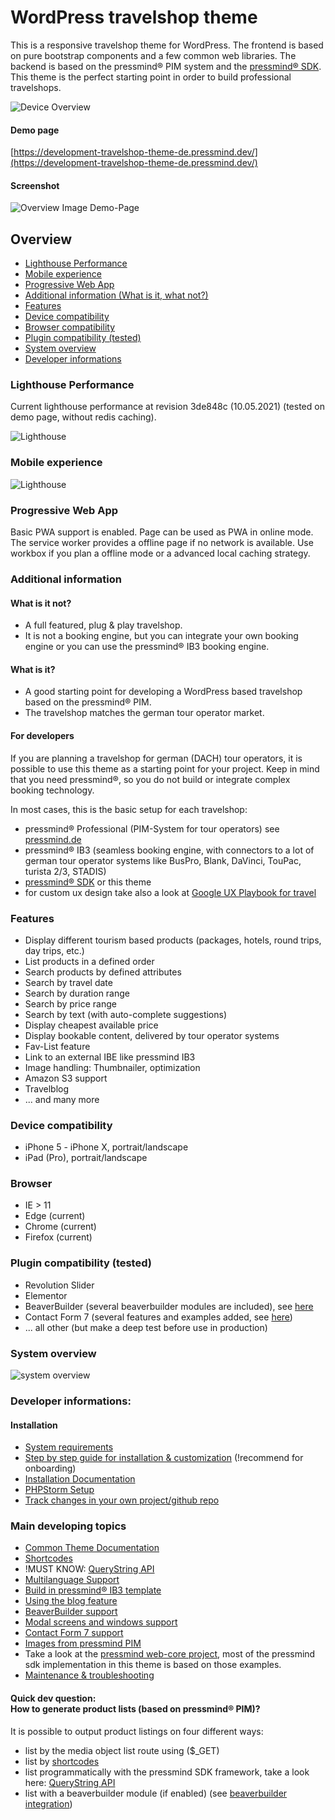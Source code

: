 # WordPress travelshop theme
This is a responsive travelshop theme for WordPress.
The frontend is based on pure bootstrap components and a few common web libraries.
The backend is based on the pressmind® PIM system and the [pressmind® SDK](https://github.com/pressmind/sdk).
This theme is the perfect starting point in order to build professional travelshops.

![Device Overview](./docs/assets/mockup.jpg)

#### Demo page
[https://development-travelshop-theme-de.pressmind.dev/](https://development-travelshop-theme-de.pressmind.dev/)

#### Screenshot
![Overview Image Demo-Page](./docs/assets/overview.jpg)

## Overview
* [Lighthouse Performance](#lighthouse-performance)
* [Mobile experience](#mobile-experience)
* [Progressive Web App](#progressive-web-app)
* [Additional information (What is it, what not?)](#additional-information)
* [Features](#features)
* [Device compatibility](#device-compatibility)
* [Browser compatibility](#browser)
* [Plugin compatibility (tested)](#plugin-compatibility-tested)
* [System overview](#system-overview)
* [Developer informations](#developer-informations)

### Lighthouse Performance
Current lighthouse performance at revision 3de848c (10.05.2021)
(tested on demo page, without redis caching). 

![Lighthouse](./docs/assets/lighthouse.jpg)

### Mobile experience

![Lighthouse](./docs/assets/mobile.jpg)

### Progressive Web App  
Basic PWA support is enabled. Page can be used as PWA in online mode. 
The service worker provides a offline page if no network is available. 
Use workbox if you plan a offline mode or a advanced local caching strategy.

### Additional information
#### What is it not?
* A full featured, plug & play travelshop.
* It is not a booking engine, but you can integrate your own booking engine or you can use the pressmind® IB3 booking engine.

#### What is it?
* A good starting point for developing a WordPress based travelshop based on the pressmind® PIM.
* The travelshop matches the german tour operator market.

#### For developers
If you are planning a travelshop for german (DACH) tour operators, it is possible to use this theme as a starting point for your project.
Keep in mind that you need pressmind®, so you do not build or integrate complex booking technology.

In most cases, this is the basic setup for each travelshop:
* pressmind® Professional (PIM-System for tour operators) see [pressmind.de](https://www.pressmind.de)
* pressmind® IB3 (seamless booking engine, with connectors to a lot of german tour operator systems like BusPro, Blank, DaVinci, TouPac, turista 2/3, STADIS)
* [pressmind® SDK](https://github.com/pressmind/sdk) or this theme
* for custom ux design take also a look at [Google UX Playbook for travel](https://services.google.com/fh/files/events/pdf_travel_ux_playbook.pdf)

### Features
* Display different tourism based products (packages, hotels, round trips, day trips, etc.)
* List products in a defined order
* Search products by defined attributes
* Search by travel date
* Search by duration range
* Search by price range
* Search by text (with auto-complete suggestions)
* Display cheapest available price
* Display bookable content, delivered by tour operator systems
* Fav-List feature
* Link to an external IBE like pressmind IB3
* Image handling: Thumbnailer, optimization
* Amazon S3 support
* Travelblog
* ... and many more

### Device compatibility
- iPhone 5 - iPhone X, portrait/landscape
- iPad (Pro), portrait/landscape

### Browser
* IE > 11
* Edge (current)
* Chrome (current)
* Firefox (current)

### Plugin compatibility (tested)
* Revolution Slider
* Elementor
* BeaverBuilder (several beaverbuilder modules are included), see [here](./docs/readme-beaverbuilder.md)
* Contact Form 7 (several features and examples added, see [here](./docs/readme-forms.md))
* ... all other (but make a deep test before use in production)

### System overview

![system overview](./docs/assets/pressmind_travelshop.png)


### Developer informations:

#### Installation
* [System requirements](./docs/readme-system-requirements.md)
* [Step by step guide for installation & customization](./docs/readme-step-by-step-guide.md) (!recommend for onboarding)
* [Installation Documentation](./docs/readme-installation.md)
* [PHPStorm Setup](./docs/readme-phpstorm.md)
* [Track changes in your own project/github repo](./docs/readme-track-changes-in-new-projects.md)
  
### Main developing topics
* [Common Theme Documentation](./docs/readme-theme.md)
* [Shortcodes](./docs/readme-shortcodes.md)
* !MUST KNOW:  [QueryString API](./docs/readme-querystring-api.md)
* [Multilanguage Support](./docs/readme-multilanguage.md)
* [Build in pressmind® IB3 template](./docs/readme-ibe-template.md)
* [Using the blog feature](./docs/readme-blog.md)
* [BeaverBuilder support](./docs/readme-beaverbuilder.md)
* [Modal screens and windows support](./docs/readme-modals.md)
* [Contact Form 7 support](./docs/readme-forms.md)
* [Images from pressmind PIM](./docs/readme-images.md)
* Take a look at the [pressmind web-core project](https://github.com/pressmind/web-core-skeleton-basic/#quickstart),
  most of the pressmind sdk implementation in this theme is based on those examples.
* [Maintenance & troubleshooting](./docs/readme-maintenance.md)

#### Quick dev question:<br> How to generate product lists (based on pressmind® PIM)? 
It is possible to output product listings on four different ways:

* list by the media object list route using ($_GET)
* list by [shortcodes](./docs/readme-shortcodes.md)
* list programmatically with the pressmind SDK framework, take a look here: [QueryString API](./docs/readme-querystring-api.md)
* list with a beaverbuilder module (if enabled) (see [beaverbuilder integration](./docs/readme-beaverbuilder.md))


